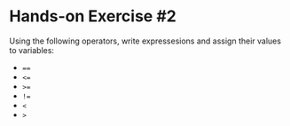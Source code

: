 # Hands-on Exercise #2
  
Using the following operators, write expressesions and assign their values to variables:  
  
  * `==`
  * `<=`
  * `>=`
  * `!=`
  * `<`
  * `>`